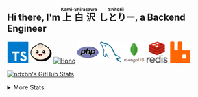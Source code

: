 ## Hi there, I'm <ruby>上白沢<rt>Kami-Shirasawa</rt> しとりー<rt>Shitorii</rt></ruby>, a Backend Engineer

<a href="https://www.typescriptlang.org/" target="_blank"><img src="https://raw.githubusercontent.com/devicons/devicon/master/icons/typescript/typescript-original.svg" alt="TypeScript" width="50" /></a>
<a href="https://bun.sh/" target="_blank"><img src="https://raw.githubusercontent.com/devicons/devicon/master/icons/bun/bun-original.svg" alt="Bun" width="50" /></a>
<a href="https://hono.dev/" target="_blank"><img src="https://avatars.githubusercontent.com/u/98495527" alt="Hono" width="50" /></a>
<a href="https://www.php.net/" target="_blank"><img src="https://raw.githubusercontent.com/devicons/devicon/master/icons/php/php-original.svg" alt="PHP" width="50" /></a>
<a href="https://www.mysql.com/" target="_blank"><img src="https://raw.githubusercontent.com/devicons/devicon/master/icons/mysql/mysql-original.svg" alt="MySQL" width="50" /></a>
<a href="https://www.mongodb.com/" target="_blank"><img src="https://raw.githubusercontent.com/devicons/devicon/master/icons/mongodb/mongodb-original-wordmark.svg" alt="MongoDB" width="50" /></a>
<a href="https://redis.io" target="_blank"><img src="https://raw.githubusercontent.com/devicons/devicon/master/icons/redis/redis-original-wordmark.svg" alt="Redis" width="50"/></a>
<a href="https://www.rabbitmq.com/" target="_blank"><img src="https://raw.githubusercontent.com/devicons/devicon/master/icons/rabbitmq/rabbitmq-original.svg" alt="Redis" width="50"/></a>

[![ndxbn's GitHub Stats](https://github-readme-stats.vercel.app/api?username=ndxbn&show_icons=true&count_private=true&theme=dark)](https://github.com/anuraghazra/github-readme-stats)

<details><summary>More Stats</summary>
  
[
![](http://github-profile-summary-cards.vercel.app/api/cards/stats?username=ndxbn&theme=dark)
![](http://github-profile-summary-cards.vercel.app/api/cards/productive-time?username=ndxbn&theme=dark&utcOffset=9)
![](https://github-profile-summary-cards.vercel.app/api/cards/most-commit-language?username=ndxbn&theme=dark)
![](https://github-profile-summary-cards.vercel.app/api/cards/repos-per-language?username=ndxbn&theme=dark)
![](http://github-profile-summary-cards.vercel.app/api/cards/profile-details?username=ndxbn&theme=dark)
](https://github.com/vn7n24fzkq/github-profile-summary-cards)

<a href="https://metrics.lecoq.io/insights/ndxbn" target="_blank"><image src="https://raw.githubusercontent.com/ndxbn/ndxbn/main/asset/metrics.classic.svg" alt="ndxbn's GitHub Metrics" />
[![trophy](https://github-profile-trophy.vercel.app/?username=ndxbn&theme=onedark)](https://github.com/ryo-ma/github-profile-trophy)

</details>
